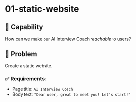 # 01-static-website

## 🧠 Capability
How can we make our AI Interview Coach *reachable* to users?

## 🎯 Problem
Create a static website.

### ✅ Requirements:
- Page title: `AI Interview Coach`
- Body text: `"Dear user, great to meet you! Let's start!"`